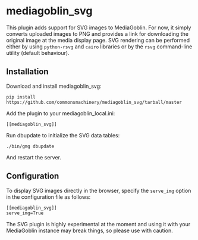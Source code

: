 mediagoblin_svg
===============

This plugin adds support for SVG images to MediaGoblin. For now, it simply
converts uploaded images to PNG and provides a link for downloading the
original image at the media display page. SVG rendering can be performed
either by using `python-rsvg` and `cairo` libraries or by the `rsvg` command-line
utility (default behaviour).

Installation
------------

Download and install mediagoblin_svg:

    pip install https://github.com/commonsmachinery/mediagoblin_svg/tarball/master

Add the plugin to your mediagoblin_local.ini:

    [[mediagoblin_svg]]

Run dbupdate to initialize the SVG data tables:

    ./bin/gmg dbupdate

And restart the server.

Configuration
-------------

To display SVG images directly in the browser, specify the `serve_img` option
in the configuration file as follows:

    [[mediagoblin_svg]]
    serve_img=True

The SVG plugin is highly experimental at the moment and using it with your
MediaGoblin instance may break things, so please use with caution.

